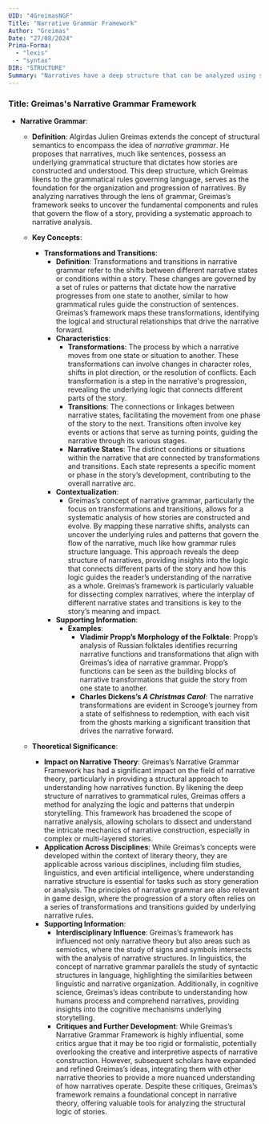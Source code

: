 ```yaml
---
UID: "4GreimasNGF"
Title: "Narrative Grammar Framework"
Author: "Greimas"
Date: "27/08/2024"
Prima-Forma:
  - "lexis"
  - "syntax"
DIR: "STRUCTURE"
Summary: "Narratives have a deep structure that can be analyzed using similar principals."
---
```


### Title: **Greimas's Narrative Grammar Framework**

- **Narrative Grammar**:
  - **Definition**: Algirdas Julien Greimas extends the concept of structural semantics to encompass the idea of *narrative grammar*. He proposes that narratives, much like sentences, possess an underlying grammatical structure that dictates how stories are constructed and understood. This deep structure, which Greimas likens to the grammatical rules governing language, serves as the foundation for the organization and progression of narratives. By analyzing narratives through the lens of grammar, Greimas’s framework seeks to uncover the fundamental components and rules that govern the flow of a story, providing a systematic approach to narrative analysis.

  - **Key Concepts**:

    - **Transformations and Transitions**:
      - **Definition**: Transformations and transitions in narrative grammar refer to the shifts between different narrative states or conditions within a story. These changes are governed by a set of rules or patterns that dictate how the narrative progresses from one state to another, similar to how grammatical rules guide the construction of sentences. Greimas’s framework maps these transformations, identifying the logical and structural relationships that drive the narrative forward.
      - **Characteristics**:
        - **Transformations**: The process by which a narrative moves from one state or situation to another. These transformations can involve changes in character roles, shifts in plot direction, or the resolution of conflicts. Each transformation is a step in the narrative's progression, revealing the underlying logic that connects different parts of the story.
        - **Transitions**: The connections or linkages between narrative states, facilitating the movement from one phase of the story to the next. Transitions often involve key events or actions that serve as turning points, guiding the narrative through its various stages.
        - **Narrative States**: The distinct conditions or situations within the narrative that are connected by transformations and transitions. Each state represents a specific moment or phase in the story’s development, contributing to the overall narrative arc.
      - **Contextualization**:
        - Greimas’s concept of narrative grammar, particularly the focus on transformations and transitions, allows for a systematic analysis of how stories are constructed and evolve. By mapping these narrative shifts, analysts can uncover the underlying rules and patterns that govern the flow of the narrative, much like how grammar rules structure language. This approach reveals the deep structure of narratives, providing insights into the logic that connects different parts of the story and how this logic guides the reader’s understanding of the narrative as a whole. Greimas’s framework is particularly valuable for dissecting complex narratives, where the interplay of different narrative states and transitions is key to the story’s meaning and impact.
      - **Supporting Information**:
        - **Examples**:
          - **Vladimir Propp’s Morphology of the Folktale**: Propp’s analysis of Russian folktales identifies recurring narrative functions and transformations that align with Greimas’s idea of narrative grammar. Propp’s functions can be seen as the building blocks of narrative transformations that guide the story from one state to another.
          - **Charles Dickens’s *A Christmas Carol***: The narrative transformations are evident in Scrooge’s journey from a state of selfishness to redemption, with each visit from the ghosts marking a significant transition that drives the narrative forward.

  - **Theoretical Significance**:
    - **Impact on Narrative Theory**: Greimas’s Narrative Grammar Framework has had a significant impact on the field of narrative theory, particularly in providing a structural approach to understanding how narratives function. By likening the deep structure of narratives to grammatical rules, Greimas offers a method for analyzing the logic and patterns that underpin storytelling. This framework has broadened the scope of narrative analysis, allowing scholars to dissect and understand the intricate mechanics of narrative construction, especially in complex or multi-layered stories.
    - **Application Across Disciplines**: While Greimas’s concepts were developed within the context of literary theory, they are applicable across various disciplines, including film studies, linguistics, and even artificial intelligence, where understanding narrative structure is essential for tasks such as story generation or analysis. The principles of narrative grammar are also relevant in game design, where the progression of a story often relies on a series of transformations and transitions guided by underlying narrative rules.
    - **Supporting Information**:
      - **Interdisciplinary Influence**: Greimas’s framework has influenced not only narrative theory but also areas such as semiotics, where the study of signs and symbols intersects with the analysis of narrative structures. In linguistics, the concept of narrative grammar parallels the study of syntactic structures in language, highlighting the similarities between linguistic and narrative organization. Additionally, in cognitive science, Greimas’s ideas contribute to understanding how humans process and comprehend narratives, providing insights into the cognitive mechanisms underlying storytelling.
      - **Critiques and Further Development**: While Greimas’s Narrative Grammar Framework is highly influential, some critics argue that it may be too rigid or formalistic, potentially overlooking the creative and interpretive aspects of narrative construction. However, subsequent scholars have expanded and refined Greimas’s ideas, integrating them with other narrative theories to provide a more nuanced understanding of how narratives operate. Despite these critiques, Greimas’s framework remains a foundational concept in narrative theory, offering valuable tools for analyzing the structural logic of stories.
